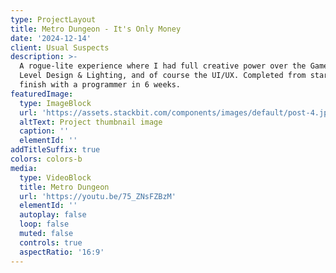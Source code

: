 ```yaml
---
type: ProjectLayout
title: Metro Dungeon - It's Only Money
date: '2024-12-14'
client: Usual Suspects
description: >-
  A rogue-lite experience where I had full creative power over the Game Design,
  Level Design & Lighting, and of course the UI/UX. Completed from start to
  finish with a programmer in 6 weeks.
featuredImage:
  type: ImageBlock
  url: 'https://assets.stackbit.com/components/images/default/post-4.jpeg'
  altText: Project thumbnail image
  caption: ''
  elementId: ''
addTitleSuffix: true
colors: colors-b
media:
  type: VideoBlock
  title: Metro Dungeon
  url: 'https://youtu.be/75_ZNsFZBzM'
  elementId: ''
  autoplay: false
  loop: false
  muted: false
  controls: true
  aspectRatio: '16:9'
---
```

